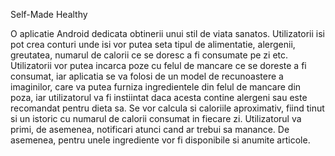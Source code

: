 Self-Made Healthy

O aplicatie Android dedicata obtinerii unui stil de viata sanatos. 
Utilizatorii isi pot crea conturi unde isi vor putea seta tipul de alimentatie, alergenii, greutatea,
numarul de calorii ce se doresc a fi consumate pe zi etc.
Utilizatorii vor putea incarca poze cu felul de mancare ce se doreste a fi consumat, iar aplicatia se va
folosi de un model de recunoastere a imaginilor, care va putea furniza ingredientele din felul de mancare
din poza, iar utilizatorul va fi instiintat daca acesta contine alergeni sau este recomandat pentru dieta sa. 
Se vor calcula si caloriile aproximativ, fiind tinut si un istoric cu numarul de calorii consumat in fiecare zi. 
Utilizatorul va primi, de asemenea, notificari atunci cand ar trebui sa manance. De asemenea, pentru unele ingrediente vor fi disponibile si anumite articole.
